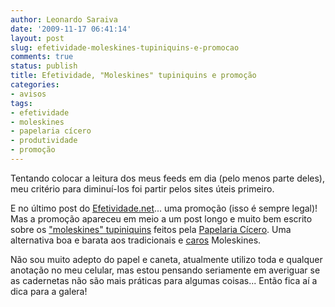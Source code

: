 ```yaml
---
author: Leonardo Saraiva
date: '2009-11-17 06:41:14'
layout: post
slug: efetividade-moleskines-tupiniquins-e-promocao
comments: true
status: publish
title: Efetividade, "Moleskines" tupiniquins e promoção
categories:
- avisos
tags:
- efetividade
- moleskines
- papelaria cícero
- produtividade
- promoção
---
```


Tentando colocar a leitura dos meus feeds em dia (pelo menos parte deles), meu
critério para diminuí-los foi partir pelos sites úteis primeiro.

E no último post do [Efetividade.net](http://www.efetividade.net)... uma
promoção (isso é sempre legal)! Mas a promoção apareceu em meio a um post
longo e muito bem escrito sobre os ["moleskines" tupiniquins](http://www.efetividade.net/2009/11/16/aprovado-papelaria-cicero-oferece-boa-alternativa-brasileira-aos-bloquinhos-moleskines/) feitos pela
[Papelaria Cícero](http://www.ciceropapelaria.com.br/). Uma alternativa boa e
barata aos tradicionais e [caros](http://www.livrariacultura.com.br/scripts/cultura/busca/busca.asp?palavra=moleskine&tipo_pesq=titulo&sid=101212221111115669743188711&k5=21DDF328&uid=&limpa=0&parceiro=ORAOOX&x=0&y=0) Moleskines.

Não sou muito adepto do papel e caneta, atualmente utilizo toda e qualquer
anotação no meu celular, mas estou pensando seriamente em averiguar se as
cadernetas não são mais práticas para algumas coisas... Então fica aí a dica
para a galera!